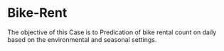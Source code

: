 # Bike-Rent
The objective of this Case is to Predication of bike rental count on daily based on the environmental and seasonal settings.
